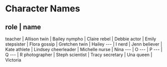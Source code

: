 # Character Names

<!-- prettier-ignore-start -->

role          | name
--------------------
teacher       | Allison
twin          | Bailey
nympho        | Claire
rebel         | Debbie
actor         | Emily
stepsister    | Flora
gossip        | Gretchen
twin          | Hailey
---           | I
nerd          | Jenn
believer      | Kate
athlete       | Lindsey
cheerleader   | Michelle
nurse         | Nina
---           | O
---           | P
---           | Q
---           | R
photographer  | Steph
scientist     | Tracy
secretary     | Una
queen         | Victoria

<!-- prettier-ignore-end -->

